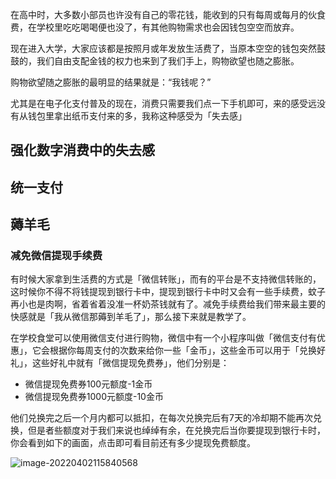 在高中时，大多数小部员也许没有自己的零花钱，能收到的只有每周或每月的伙食费，在学校里吃吃喝喝便也没了，有其他购物需求也会因钱包空空而放弃。

现在进入大学，大家应该都是按照月或年发放生活费了，当原本空空的钱包突然鼓鼓的，我们自由支配金钱的权力也来到了我们手上，购物欲望也随之膨胀。

购物欲望随之膨胀的最明显的结果就是：“我钱呢？”

尤其是在电子化支付普及的现在，消费只需要我们点一下手机即可，来的感受远没有从钱包里拿出纸币支付来的多，我称这种感受为「失去感」

## 强化数字消费中的失去感

## 统一支付

## 薅羊毛

### 减免微信提现手续费

有时候大家拿到生活费的方式是「微信转账」，而有的平台是不支持微信转账的，这时候你不得不将钱提现到银行卡中，提现到银行卡中时又会有一些手续费，蚊子再小也是肉啊，省着省着没准一杯奶茶钱就有了。减免手续费给我们带来最主要的快感就是「我从微信那薅到羊毛了」，那么接下来就是教学了。

在学校食堂可以使用微信支付进行购物，微信中有一个小程序叫做「微信支付有优惠」，它会根据你每周支付的次数来给你一些「金币」，这些金币可以用于「兑换好礼」，这些好礼中就有「微信提现免费券」，他们分别是：

* 微信提现免费券100元额度-1金币
* 微信提现免费券1000元额度-10金币

他们兑换完之后一个月内都可以抵扣，在每次兑换完后有7天的冷却期不能再次兑换，但是者些额度对于我们来说也绰绰有余，在兑换完后当你要提现到银行卡时，你会看到如下的画面，点击即可看目前还有多少提现免费额度。

![image-20220402115840568](https://picture-1301432580.cos.ap-nanjing.myqcloud.com/blog/202204021158655.png)